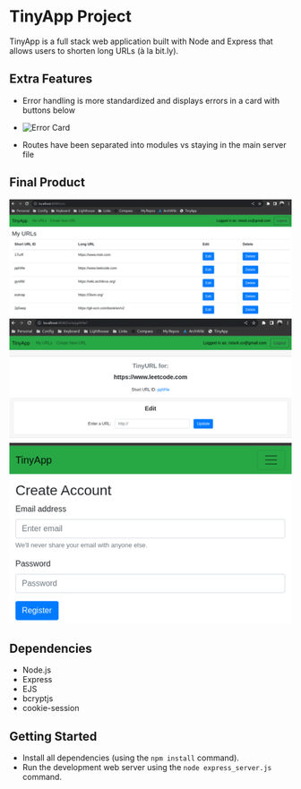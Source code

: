 # TinyApp Project

TinyApp is a full stack web application built with Node and Express that allows users to shorten long URLs (à la bit.ly).

## Extra Features

- Error handling is more standardized and displays errors in a card with buttons below
- ![Error Card](#https://github.com/rstock-co/tinyapp/blob/main/docs/error.png)
  
- Routes have been separated into modules vs staying in the main server file

## Final Product

![My URLs Page](https://github.com/rstock-co/tinyapp/blob/main/docs/urls-page.png)
![Edit URLs](https://github.com/rstock-co/tinyapp/blob/main/docs/edit-url.png)
![Register](https://github.com/rstock-co/tinyapp/blob/main/docs/register.png)

## Dependencies

- Node.js
- Express
- EJS
- bcryptjs
- cookie-session

## Getting Started

- Install all dependencies (using the `npm install` command).
- Run the development web server using the `node express_server.js` command.